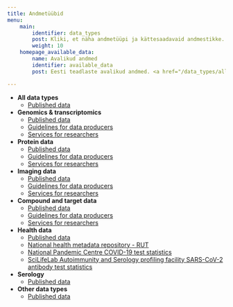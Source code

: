 ```yaml
---
title: Andmetüübid
menu:
    main:
        identifier: data_types
        post: Kliki, et näha andmetüüpi ja kättesaadavaid andmestikke. 
        weight: 10
    homepage_available_data:
        name: Avalikud andmed
        identifier: available_data
        post: Eesti teadlaste avalikud andmed. <a href="/data_types/all/data/">Vaata kõiki avalikke andmeid <i class="fas fa-arrow-circle-right"></i></a>

---
```


* **All data types**
    * [Published data](all/data/)
* **Genomics &amp; transcriptomics**
    * [Published data](genomics_transcriptomics/data/)
    * [Guidelines for data producers](genomics_transcriptomics/guidelines/)
    * [Services for researchers](genomics_transcriptomics/services/)
* **Protein data**
    * [Published data](protein_data/data/)
    * [Guidelines for data producers](protein_data/guidelines/)
    * [Services for researchers](protein_data/services/)
* **Imaging data**
    * [Published data](imaging_data/data/)
    * [Guidelines for data producers](imaging_data/guidelines/)
    * [Services for researchers](imaging_data/services/)
* **Compound and target data**
    * [Published data](compound_and_target_data/data/)
    * [Guidelines for data producers](compound_and_target_data/guidelines/)
    * [Services for researchers](compound_and_target_data/services/)
* **Health data**
    * [Published data](health_data/data/)
    * [National health metadata repository - RUT](health_data/rut/)
    * [National Pandemic Centre COVID-19 test statistics](health_data/npc-statistics)
    * [SciLifeLab Autoimmunity and Serology profiling facility SARS-CoV-2 antibody test statistics](health_data/serology-statistics)
* **Serology**
    * [Published data](serology/data/)
* **Other data types**
    * [Published data](other_data/data/)
